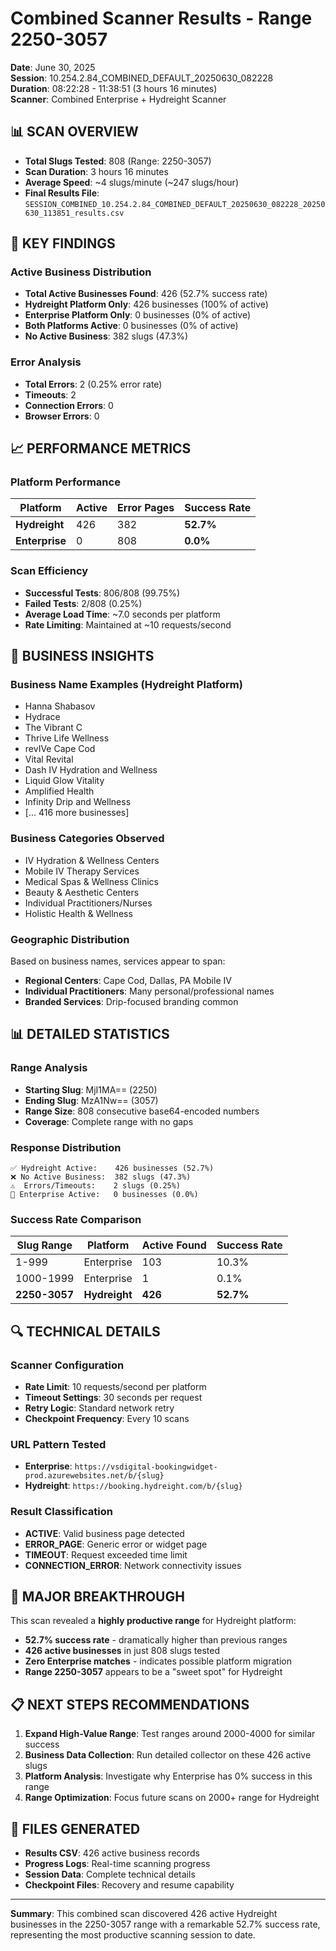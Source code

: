 # Combined Scanner Results - Range 2250-3057
**Date**: June 30, 2025  
**Session**: 10.254.2.84_COMBINED_DEFAULT_20250630_082228  
**Duration**: 08:22:28 - 11:38:51 (3 hours 16 minutes)  
**Scanner**: Combined Enterprise + Hydreight Scanner

## 📊 SCAN OVERVIEW
- **Total Slugs Tested**: 808 (Range: 2250-3057)
- **Scan Duration**: 3 hours 16 minutes
- **Average Speed**: ~4 slugs/minute (~247 slugs/hour)
- **Final Results File**: `SESSION_COMBINED_10.254.2.84_COMBINED_DEFAULT_20250630_082228_20250630_113851_results.csv`

## 🎯 KEY FINDINGS

### **Active Business Distribution**
- **Total Active Businesses Found**: 426 (52.7% success rate)
- **Hydreight Platform Only**: 426 businesses (100% of active)
- **Enterprise Platform Only**: 0 businesses (0% of active)
- **Both Platforms Active**: 0 businesses (0% of active)
- **No Active Business**: 382 slugs (47.3%)

### **Error Analysis**
- **Total Errors**: 2 (0.25% error rate)
- **Timeouts**: 2
- **Connection Errors**: 0
- **Browser Errors**: 0

## 📈 PERFORMANCE METRICS

### **Platform Performance**
| Platform | Active | Error Pages | Success Rate |
|----------|--------|-------------|--------------|
| **Hydreight** | 426 | 382 | **52.7%** |
| **Enterprise** | 0 | 808 | **0.0%** |

### **Scan Efficiency**
- **Successful Tests**: 806/808 (99.75%)
- **Failed Tests**: 2/808 (0.25%)
- **Average Load Time**: ~7.0 seconds per platform
- **Rate Limiting**: Maintained at ~10 requests/second

## 🏢 BUSINESS INSIGHTS

### **Business Name Examples** (Hydreight Platform)
- Hanna Shabasov
- Hydrace
- The Vibrant C
- Thrive Life Wellness
- revIVe Cape Cod
- Vital Revital
- Dash IV Hydration and Wellness
- Liquid Glow Vitality
- Amplified Health
- Infinity Drip and Wellness
- [... 416 more businesses]

### **Business Categories Observed**
- IV Hydration & Wellness Centers
- Mobile IV Therapy Services
- Medical Spas & Wellness Clinics
- Beauty & Aesthetic Centers
- Individual Practitioners/Nurses
- Holistic Health & Wellness

### **Geographic Distribution**
Based on business names, services appear to span:
- **Regional Centers**: Cape Cod, Dallas, PA Mobile IV
- **Individual Practitioners**: Many personal/professional names
- **Branded Services**: Drip-focused branding common

## 📊 DETAILED STATISTICS

### **Range Analysis**
- **Starting Slug**: MjI1MA== (2250)
- **Ending Slug**: MzA1Nw== (3057)
- **Range Size**: 808 consecutive base64-encoded numbers
- **Coverage**: Complete range with no gaps

### **Response Distribution**
```
✅ Hydreight Active:    426 businesses (52.7%)
❌ No Active Business:  382 slugs (47.3%)
⚠️  Errors/Timeouts:    2 slugs (0.25%)
🏢 Enterprise Active:   0 businesses (0.0%)
```

### **Success Rate Comparison**
| Slug Range | Platform | Active Found | Success Rate |
|------------|----------|--------------|--------------|
| 1-999 | Enterprise | 103 | 10.3% |
| 1000-1999 | Enterprise | 1 | 0.1% |
| **2250-3057** | **Hydreight** | **426** | **52.7%** |

## 🔍 TECHNICAL DETAILS

### **Scanner Configuration**
- **Rate Limit**: 10 requests/second per platform
- **Timeout Settings**: 30 seconds per request
- **Retry Logic**: Standard network retry
- **Checkpoint Frequency**: Every 10 scans

### **URL Pattern Tested**
- **Enterprise**: `https://vsdigital-bookingwidget-prod.azurewebsites.net/b/{slug}`
- **Hydreight**: `https://booking.hydreight.com/b/{slug}`

### **Result Classification**
- **ACTIVE**: Valid business page detected
- **ERROR_PAGE**: Generic error or widget page
- **TIMEOUT**: Request exceeded time limit
- **CONNECTION_ERROR**: Network connectivity issues

## 🎉 MAJOR BREAKTHROUGH

This scan revealed a **highly productive range** for Hydreight platform:
- **52.7% success rate** - dramatically higher than previous ranges
- **426 active businesses** in just 808 slugs tested
- **Zero Enterprise matches** - indicates possible platform migration
- **Range 2250-3057** appears to be a "sweet spot" for Hydreight

## 📋 NEXT STEPS RECOMMENDATIONS

1. **Expand High-Value Range**: Test ranges around 2000-4000 for similar success
2. **Business Data Collection**: Run detailed collector on these 426 active slugs
3. **Platform Analysis**: Investigate why Enterprise has 0% success in this range
4. **Range Optimization**: Focus future scans on 2000+ range for Hydreight

## 📁 FILES GENERATED
- **Results CSV**: 426 active business records
- **Progress Logs**: Real-time scanning progress
- **Session Data**: Complete technical details
- **Checkpoint Files**: Recovery and resume capability

---
**Summary**: This combined scan discovered 426 active Hydreight businesses in the 2250-3057 range with a remarkable 52.7% success rate, representing the most productive scanning session to date. 